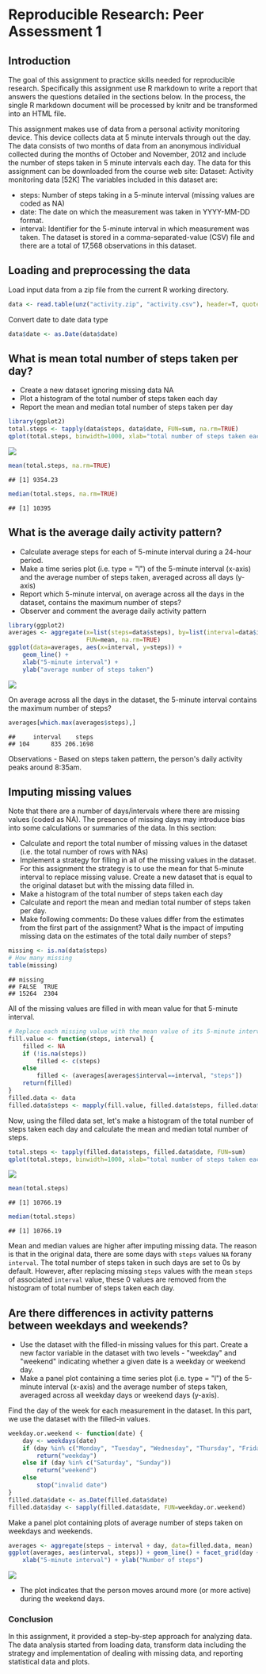 # Reproducible Research: Peer Assessment 1

## Introduction
The goal of this assignment to practice skills needed for reproducible research. Specifically this assignment use R markdown to write a report that answers the questions detailed in the sections below. In the process, the single R markdown document will be processed by knitr and be transformed into an HTML file.

This assignment makes use of data from a personal activity monitoring device. This device collects data at 5 minute intervals through out the day. The data consists of two months of data from an anonymous individual collected during the months of October and November, 2012 and include the number of steps taken in 5 minute intervals each day. The data for this assignment can be downloaded from the course web site: Dataset: Activity monitoring data [52K] The variables included in this dataset are:

* steps: Number of steps taking in a 5-minute interval (missing values are coded as NA)
* date: The date on which the measurement was taken in YYYY-MM-DD format.
* interval: Identifier for the 5-minute interval in which measurement was taken. The dataset is stored in a comma-separated-value (CSV) file and there are a total of 17,568 observations in this dataset.


## Loading and preprocessing the data
Load input data from a zip file from the current R working directory.

```r
data <- read.table(unz("activity.zip", "activity.csv"), header=T, quote="\"", sep=",")
```

Convert date to date data type

```r
data$date <- as.Date(data$date)
```


## What is mean total number of steps taken per day?
* Create a new dataset ignoring missing data NA
* Plot a histogram of the total number of steps taken each day
* Report the mean and median total number of steps taken per day

```r
library(ggplot2)
total.steps <- tapply(data$steps, data$date, FUN=sum, na.rm=TRUE)
qplot(total.steps, binwidth=1000, xlab="total number of steps taken each day")
```

![](PA1_template_files/figure-html/unnamed-chunk-3-1.png)<!-- -->

```r
mean(total.steps, na.rm=TRUE)
```

```
## [1] 9354.23
```

```r
median(total.steps, na.rm=TRUE)
```

```
## [1] 10395
```



## What is the average daily activity pattern?
* Calculate average steps for each of 5-minute interval during a 24-hour period.
* Make a time series plot (i.e. type = "l") of the 5-minute interval (x-axis) and the average number of steps taken, averaged across all days (y-axis)
* Report which 5-minute interval, on average across all the days in the dataset, contains the maximum number of steps?
* Observer and comment the average daily activity pattern

```r
library(ggplot2)
averages <- aggregate(x=list(steps=data$steps), by=list(interval=data$interval),
                      FUN=mean, na.rm=TRUE)
ggplot(data=averages, aes(x=interval, y=steps)) +
    geom_line() +
    xlab("5-minute interval") +
    ylab("average number of steps taken")
```

![](PA1_template_files/figure-html/unnamed-chunk-4-1.png)<!-- -->

On average across all the days in the dataset, the 5-minute interval contains the maximum number of steps?

```r
averages[which.max(averages$steps),]
```

```
##     interval    steps
## 104      835 206.1698
```

Observations - Based on steps taken pattern, the person's daily activity peaks around 8:35am.


## Imputing missing values
Note that there are a number of days/intervals where there are missing values (coded as NA). The presence of missing days may introduce bias into some calculations or summaries of the data. In this section:

* Calculate and report the total number of missing values in the dataset (i.e. the total number of rows with NAs)
* Implement a strategy for filling in all of the missing values in the dataset. For this assignment the strategy is to use the mean for that 5-minute interval to replace missing valuse. Create a new dataset that is equal to the original dataset but with the missing data filled in.
* Make a histogram of the total number of steps taken each day
* Calculate and report the mean and median total number of steps taken per day.
* Make following comments: Do these values differ from the estimates from the first part of the assignment? What is the impact of imputing missing data on the estimates of the total daily number of steps?


```r
missing <- is.na(data$steps)
# How many missing
table(missing)
```

```
## missing
## FALSE  TRUE 
## 15264  2304
```

All of the missing values are filled in with mean value for that 5-minute interval.


```r
# Replace each missing value with the mean value of its 5-minute interval
fill.value <- function(steps, interval) {
    filled <- NA
    if (!is.na(steps))
        filled <- c(steps)
    else
        filled <- (averages[averages$interval==interval, "steps"])
    return(filled)
}
filled.data <- data
filled.data$steps <- mapply(fill.value, filled.data$steps, filled.data$interval)
```

Now, using the filled data set, let's make a histogram of the total number of steps taken each day and calculate the mean and median total number of steps.

```r
total.steps <- tapply(filled.data$steps, filled.data$date, FUN=sum)
qplot(total.steps, binwidth=1000, xlab="total number of steps taken each day")
```

![](PA1_template_files/figure-html/unnamed-chunk-7-1.png)<!-- -->

```r
mean(total.steps)
```

```
## [1] 10766.19
```

```r
median(total.steps)
```

```
## [1] 10766.19
```

Mean and median values are higher after imputing missing data. The reason is that in the original data, there are some days with `steps` values `NA` forany `interval`. The total number of steps taken in such days are set to 0s by default. However, after replacing missing `steps` values with the mean `steps` of associated `interval` value, these 0 values are removed from the histogram of total number of steps taken each day.


## Are there differences in activity patterns between weekdays and weekends?
* Use the dataset with the filled-in missing values for this part. Create a new factor variable in the dataset with two levels - "weekday" and "weekend" indicating whether a given date is a weekday or weekend day.
* Make a panel plot containing a time series plot (i.e. type = "l") of the 5-minute interval (x-axis) and the average number of steps taken, averaged across all weekday days or weekend days (y-axis).

Find the day of the week for each measurement in the dataset. In this part, we use the dataset with the filled-in values.

```r
weekday.or.weekend <- function(date) {
    day <- weekdays(date)
    if (day %in% c("Monday", "Tuesday", "Wednesday", "Thursday", "Friday"))
        return("weekday")
    else if (day %in% c("Saturday", "Sunday"))
        return("weekend")
    else
        stop("invalid date")
}
filled.data$date <- as.Date(filled.data$date)
filled.data$day <- sapply(filled.data$date, FUN=weekday.or.weekend)
```

Make a panel plot containing plots of average number of steps taken on weekdays and weekends.

```r
averages <- aggregate(steps ~ interval + day, data=filled.data, mean)
ggplot(averages, aes(interval, steps)) + geom_line() + facet_grid(day ~ .) +
    xlab("5-minute interval") + ylab("Number of steps")
```

![](PA1_template_files/figure-html/unnamed-chunk-9-1.png)<!-- -->


* The plot indicates that the person moves around more (or more active) during the weekend days.


### Conclusion
In this assignment, it provided a step-by-step approach for analyzing data. The data analysis started from loading data, transform data including the strategy and implementation of dealing with missing data, and reporting statistical data and plots. 
